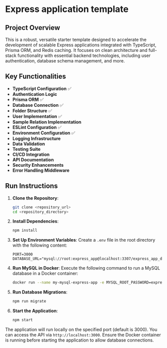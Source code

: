 # Express application template

## Project Overview

This is a robust, versatile starter template designed to accelerate the development of scalable Express applications integrated with TypeScript, Prisma ORM, and Redis caching. It focuses on clean architecture and full-stack functionality with essential backend technologies, including user authentication, database schema management, and more.

## Key Functionalities
- **TypeScript Configuration** ✅
- **Authentication Logic**
- **Prisma ORM** ✅
- **Database Connection** ✅
- **Folder Structure** ✅
- **User Implementation** ✅
- **Sample Relation Implementation**
- **ESLint Configuration** ✅
- **Environment Configuration** ✅
- **Logging Infrastructure**
- **Data Validation** 
- **Testing Suite**
- **CI/CD Integration**
- **API Documentation**
- **Security Enhancements**
- **Error Handling Middleware**

## Run Instructions

1. **Clone the Repository**:
   ```bash
   git clone <repository_url>
   cd <repository_directory>
   ```

2. **Install Dependencies**:
   ```bash
   npm install
   ```

3. **Set Up Environment Variables**:
   Create a `.env` file in the root directory with the following content:
   ```env
   PORT=3000
   DATABASE_URL="mysql://root:express_app@localhost:3307/express_app_db"
   ```

4. **Run MySQL in Docker**:
   Execute the following command to run a MySQL database in a Docker container:
   ```bash
   docker run --name my-mysql-express-app -e MYSQL_ROOT_PASSWORD=express_app -e MYSQL_DATABASE=express_app_db -e MYSQL_PASSWORD=express_app -p 3307:3306 -d mysql:8.0
   ```

5. **Run Database Migrations**:
   ```bash
   npm run migrate
   ```

6. **Start the Application**:
   ```bash
   npm start
   ```

The application will run locally on the specified port (default is 3000). You can access the API via `http://localhost:3000`. Ensure the Docker container is running before starting the application to allow database connections.